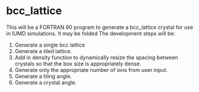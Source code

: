 # bcc_lattice
This will be a FORTRAN 90 program to generate a bcc_lattice crystal for use in IUMD simulations. It may be folded 
The development steps will be:
1. Generate a single bcc lattice
2. Generate a tiled lattice. 
3. Add in density function to dynamically resize the spacing between crystals so that the box size is appropriately dense.
4. Generate only the appropriate number of ions from user input.
5. Generate a tiling angle.
6. Generate a crystal angle.
